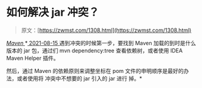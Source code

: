<!--yml
category: 未分类
date: 0001-01-01 00:00:00
-->

# 如何解决 jar 冲突？

> 原文：[https://zwmst.com/1308.html](https://zwmst.com/1308.html)

   [ *Maven* ](https://zwmst.com/maven)*[ <time datetime="2021-08-15T11:00:07+08:00"> 2021-08-15 </time> ](https://zwmst.com/1308.html)  遇到冲突的时候第一步，要找到 Maven 加载的到时是什么版本的 jar 包，通过们 mvn dependency:tree 查看依赖树，或者使用 IDEA Maven Helper 插件。

然后，通过 Maven 的依赖原则来调整坐标在 pom 文件的申明顺序是最好的办法，或者使用将 冲突中不想要的 jar 引入的 jar 进行 掉。*